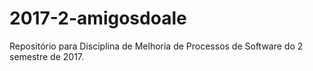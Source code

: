 # 2017-2-amigosdoale
Repositório para Disciplina de Melhoria de Processos de Software do 2 semestre de 2017.

